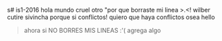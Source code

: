 s# is1-2016
hola mundo
cruel 
otro
"por que borraste mi linea >.<!
wilber cutire sivincha
porque si 
conflictos!
quiero que haya conflictos
osea hello
> ahora si
NO BORRES MIS LINEAS :'( 
agrega algo
